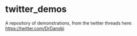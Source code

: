 # twitter_demos
A repository of demonstrations, from the twitter threads here: https://twitter.com/DrDanobi
